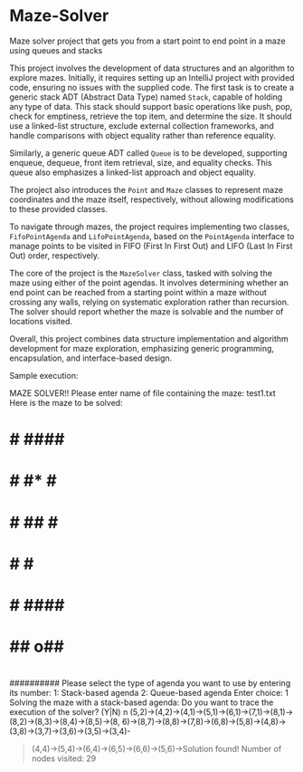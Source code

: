 # Maze-Solver
Maze solver project that gets you from a start point to end point in a maze using queues and stacks 

This project involves the development of data structures and an algorithm to explore mazes. Initially, it requires setting up an IntelliJ project with provided code, ensuring no issues with the supplied code. The first task is to create a generic stack ADT (Abstract Data Type) named `Stack`, capable of holding any type of data. This stack should support basic operations like push, pop, check for emptiness, retrieve the top item, and determine the size. It should use a linked-list structure, exclude external collection frameworks, and handle comparisons with object equality rather than reference equality.

Similarly, a generic queue ADT called `Queue` is to be developed, supporting enqueue, dequeue, front item retrieval, size, and equality checks. This queue also emphasizes a linked-list approach and object equality.

The project also introduces the `Point` and `Maze` classes to represent maze coordinates and the maze itself, respectively, without allowing modifications to these provided classes.

To navigate through mazes, the project requires implementing two classes, `FifoPointAgenda` and `LifoPointAgenda`, based on the `PointAgenda` interface to manage points to be visited in FIFO (First In First Out) and LIFO (Last In First Out) order, respectively.

The core of the project is the `MazeSolver` class, tasked with solving the maze using either of the point agendas. It involves determining whether an end point can be reached from a starting point within a maze without crossing any walls, relying on systematic exploration rather than recursion. The solver should report whether the maze is solvable and the number of locations visited.

Overall, this project combines data structure implementation and algorithm development for maze exploration, emphasizing generic programming, encapsulation, and interface-based design.

Sample execution: 

MAZE SOLVER!! 
Please enter name of file containing the maze: test1.txt 
Here is the maze to be solved: 

# ########## 
# #      
# 
# # #### # 
# # #* # # 
# # ## # # 
# #    # # 
# # #### # 
# ## o## # 
#        
# 
########## 
Please select the type of agenda you want to use by entering its number: 
1: Stack-based agenda 
2: Queue-based agenda 
Enter choice: 1 
Solving the maze with a stack-based agenda: 
Do you want to trace the execution of the solver? (Y|N) 
n 
(5,2)->(4,2)->(4,1)->(5,1)->(6,1)->(7,1)->(8,1)->(8,2)->(8,3)->(8,4)->(8,5)->(8, 
6)->(8,7)->(8,8)->(7,8)->(6,8)->(5,8)->(4,8)->(3,8)->(3,7)->(3,6)->(3,5)->(3,4)- 
>(4,4)->(5,4)->(6,4)->(6,5)->(6,6)->(5,6)->Solution found! 
Number of nodes visited: 29


